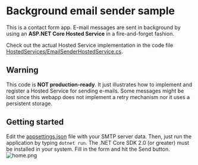 # Background email sender sample
This is a contact form app. E-mail messages are sent in background by using an **ASP.NET Core Hosted Service** in a fire-and-forget fashion.

Check out the actual Hosted Service implementation in the code file [HostedServices/EmailSenderHostedService.cs](HostedServices/EmailSenderHostedService.cs).

## Warning
This code is **NOT production-ready**. It just illustrates how to implement and register a Hosted Service for sending e-mails. Some messages might be lost since this webapp does not implement a retry mechanism nor it uses a persistent storage.

## Getting started
Edit the [appsettings.json](appsettings.json) file with your SMTP server data. Then, just run the application by typing `dotnet run`. The .NET Core SDK 2.0 (or greater) must be installed in your system. Fill in the form and hit the Send button.
![home.png](home.png)

